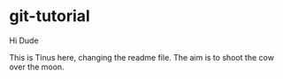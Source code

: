 # git-tutorial

Hi Dude

This is Tinus here, changing the readme file. The aim is to shoot the cow over the moon.
